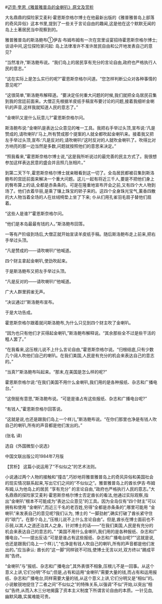 #[迈克·奎恩《雅普雅普岛的金喇叭》原文及赏析](https://www.vrrw.net/wx/15427.html)

大名鼎鼎的探险家艾麦利·霍恩斯奈格尔博士在他最新出版的《雅普雅普岛上部落的奇风异俗》这本书里,提到了一些关于言论自由的趣闻,这是他在这个默默无闻的岛上土著居民当中观察到的。

雅普雅普岛的斯洛鲍布①伊吉·布姆布姆有一次在宫里设宴招待霍恩斯奈格尔博士; 谈话中间,这位探险家问起: 岛上法律准许不准许居民自由和公开地发表自己的意见?

“当然准许,”斯洛鲍布说。“我们岛上的居民享有充分的言论自由,政府也严格执行人民的意志。”

“这在实际上是怎么实行的呢?”霍恩斯奈格尔问道。“您怎样判断公众对各种事情的意见呢?”

“这很简单,”斯洛鲍布解释道。“要决定任何重大问题的时候,我们就把全岛居民召集到我的宫廷前面来。大僧正先根据羊皮纸手稿宣布要讨论的问题,接着我细听金喇叭的声音,这样我就知道人民的意志了。”

“金喇叭又是什么玩意儿?”霍恩斯奈格尔问。

斯洛鲍布说:“金喇叭是表达公众意见的唯一工具。我把右手举过头顶,宣布说:‘凡是赞成的,请吹喇叭!’马上,所有赞成那个提案的人就全都吹起金喇叭来。接着我又把左手举过头顶,宣布:‘凡是反对的,请吹喇叭!’这时反对的人就吹金喇叭了。吹得比对方响亮的那一边当然是多数,问题就按照他们的意思来决定。”

“照我看来,”霍恩斯奈格尔博士说,“这是我所听说过的最完善的民主方式了。我很想参加这样表达民意的盛会并且照几张相片。”

到第二天下午,霍恩斯奈格尔博士就亲眼看到这一切了。全岛居民都被召集到斯洛鲍布的宫廷前面来解决一个重大问题。这儿一起有将近三千人,要是不把他们身上的臀布算上的话,全都是赤条条的。可是在隆重地宣布开会之前,又有四个大人物到场了。他们衣着华丽,是乘了镶上珠宝的轿子来的。这四个全身珠光宝气,薰香四散的大人物当着全场的人在丝绒椅垫上坐了下来; 仆从们用孔雀羽毛扇子替他们扇着。

“这些人是谁?”霍恩斯奈格尔问。

“他们是本岛最最有钱的人。”斯洛鲍布回答。

一等有产阶级到场后,大僧正就开始宣读羊皮纸手稿。随后斯洛鲍布走上前来,把右手举过头顶。

“凡是赞成的——请吹喇叭!”他喊道。

四个财主拿起金喇叭,使劲吹起来。

于是斯洛鲍布又把左手举过头顶。

“凡是反对的——请吹喇叭!”他喊道。

广大人群里鸦雀无声。

“决议通过!”斯洛鲍布宣布。

于是大功告成。

霍恩斯奈格尔跟着就问斯洛鲍布,为什么只见到四个财主吹了金喇叭。

“因为也只有他们才买得起金喇叭,”斯洛鲍布解释说。“其余那些全不过是些干活的粗人罢了。”

“在我看来,这压根儿说不上什么言论自由,”霍恩斯奈格尔说。“归根结底,只有少数几个阔人吹他们自己的喇叭。在我们美国,人民是有充分的机会来表达自己的意志的。”

“当真?”斯洛鲍布叫起来。“那末,在美国是怎么样的呢?”

霍恩斯奈格尔说:“在我们美国不用什么金喇叭,我们用的是各种报纸、杂志和广播电台。”

“这倒挺有意思,”斯洛鲍布说。“可是是谁占有这些报纸、杂志和广播电台呢?”

“有钱人,”霍恩斯奈格尔回答说。

“这就是说,也还是跟我们岛上一个样儿,”斯洛鲍布说。“在你们那里也净是有钱人吹自己的喇叭,所有的声音都是他们发出的。”

(张名 译)

选自《外国微型小说选》

中国文联出版公司1984年7月版



【赏析】 这篇小说运用了“不似似之”的艺术法则。

小说通过两个人物的接触和“撞击”,巧妙地将雅普雅普岛上的奇风异俗和美国社会的现实情况联系起来,写出它们之间的“不似似之”。雅普雅普岛上的酋长伊吉·布姆布姆,认为他岛上的居民 “享有充分” 的言论自由,“政府也严格执行人民的意志。”大名鼎鼎的探险家艾麦利·霍恩斯奈格尔博士否定酋长的看法,他通过实际观察,指出“金喇叭”根本不可能成为“表达公众意见”的工具。因为全岛仅有“四个财主”可以拥有和使用 “金喇叭”,而近三千名的老百姓,穷得“全都是赤条条的”,哪里可能用 “金喇叭”来发表自己的意见呢?我们认为, 博士的 “一脚劲射”,确实打破了酋长紧守住的“球门”。在那个岛上,“压根儿说不上什么言论自由”。但是,酋长在博士面前也不示弱,以其人之道还治其人之身。针对博士的话——“在我们美国,人民是有充分的机会来表达自己的意志的。” “美国不用什么金喇叭,我们用的是各种报纸、杂志和广播电台。”——提出反诘:“可是是谁占有这些报纸、杂志和广播电台呢?”“这就是说,也还是跟我们岛上一个样儿”,“也净是有钱人吹自己的喇叭,所有的声音都是他们发出的。”应当承认: 酋长的“这一脚”同样锐不可挡,使博士无言以对,双方终以“踢成平局”告终。

“金喇叭”与“报纸、杂志和广播电台”,其外表很不相象,压根儿不是一回事。从这个意义上讲,它们分明“不似”;但是,占有和运用“金喇叭”需要大量的钱,而占有和运用报纸、杂志和广播电台,同样需要大量的钱,从这个意义上讲,它们分明又是“相似”的。小说敏锐地捉住了二者之间“不似似之”的特殊关系,以强调“不似”开始,以突出“相似”告终,从而入木三分地揭露了资本主义制度下所谓言论自由的本质。一针见血,幽默风趣,实属难能可贵。

